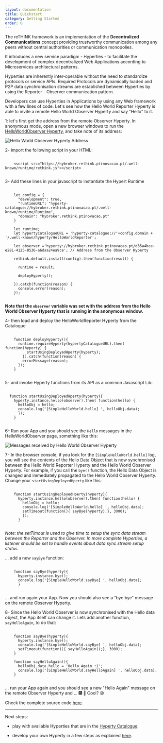 ```yaml
---
layout: documentation
title: Quickstart
category: Getting Started
order: 0
---
```


The reTHINK framework is an implementation of the
**Decentralized Communications** concept providing trustworthy communication among any peers without central authorities or communication monopolies.

It introduces a new service paradigm - Hyperties - to facilitate the development of complex decentralized Web Applications according to Microservices architectural patterns.

Hyperties are inherently inter-operable without the need to standardize protocols or service APIs.
Required Protocols are dynamically loaded and P2P data synchronisation streams are established between Hyperties by using the Reporter - Observer communication pattern.

Developers can use Hyperties in Applications by using any Web framework with a few lines of code. Let's see how the Hello World Reporter Hyperty is able to invite a remote Hello World Observer Hyperty and say "Hello" to it.

1: let's first get the address from the remote Observer Hyperty. In anonymous mode, open a new browser windows to run the [HelloWorldObserver Hyperty](https://rethink-project.github.io/dev-hyperty/demos/hello-world-observer/), and take note of its address:

![Hello World Observer Hyperty Address](../../img/tutorials/helloWorldDemo1.png)

2- import the following script in your HTML:

<pre class="line-numbers">
  <code class="language-markup">
    &lt;script src="https://hybroker.rethink.ptinovacao.pt/.well-known/runtime/rethink.js">&lt;/script>
  </code>
</pre>

3- Add these lines in your javascript to instantiate the Hypert Runtime

<pre class="line-numbers">
  <code class="language-javascript">
    let config = {
      "development": true,
      "runtimeURL": "hyperty-catalogue://hybroker.rethink.ptinovacao.pt/.well-known/runtime/Runtime",
      "domain": "hybroker.rethink.ptinovacao.pt"
    }

    let runtime;
    let hypertyCatalogueURL = 'hyperty-catalogue://'+config.domain + '/.well-known/hyperty/HelloWorldReporter';

    let observer ='hyperty://hybroker.rethink.ptinovacao.pt/d35a4bce-e281-4125-8536-a6daa24ea9ce'; // Address from the Observer Hyperty

    rethink.default.install(config).then(function(result) {

      runtime = result;

      deployHyperty();

    }).catch(function(reason) {
      console.error(reason);
    });
  </code>
</pre>

**Note that the `observer` variable was set with the address from the Hello World Observer Hyperty that is running in the anonymous window.**

4- then load and deploy the HelloWorldReporter Hyperty from the Catalogue

<pre class="line-numbers">
  <code class="language-javascript">
    function deployHyperty(){
      runtime.requireHyperty(hypertyCatalogueURL).then( function(hyperty) {
          startUsingDeployedHperty(hyperty);
        }).catch(function(reason) {
        errorMessage(reason);
      });
    }
  </code>
</pre>

5- and invoke Hyperty functions from its API as a common Javascript Lib:

<pre class="line-numbers">
  <code class="language-javascript">
  function startUsingDeployedHperty(hyperty){
    hyperty.instance.hello(observer).then( function(hello) {
      helloObj = hello;
      console.log('[SimpleHelloWorld.hello] ', helloObj.data);
      });
    }
  </code>
</pre>

6- Run your App and you should see the `Hello` messages in the HelloWorldObserver page, something like this:

![Messages received by Hello World Observer Hyperty ](../../img/tutorials/helloWorldDemo2.png)



7- In the browser console, if you look for the `[SimpleHelloWorld.hello]` log, you will see the contents of the Hello Data Object that is now synchronised between the Hello World Reporter Hyperty and the Hello World Observer Hyperty. For example, if you call the `bye()` function, the Hello Data Object is changed and immediately propagated to the Hello World Observer Hyperty. Change your `startUsingDeployedHperty` like this:

<pre class="line-numbers">
  <code class="language-javascript">
    function startUsingDeployedHperty(hyperty){
      hyperty.instance.hello(observer).then( function(hello) {
        helloObj = hello;
        console.log('[SimpleHelloWorld.hello] ', helloObj.data);
        setTimeout(function(){ sayBye(hyperty);}, 3000);
        });
      }
  </code>
</pre>

*Note: the setTimout is used to give time to setup the sync data stream between the Reporter and the Observer. In more complete Hyperties, a listener should be set to handle events about data sync stream setup status.*

... add a new `sayBye` function:

<pre class="line-numbers">
  <code class="language-javascript">
    function sayBye(hyperty){
      hyperty.instance.bye();
      console.log('[SimpleHelloWorld.sayBye] ', helloObj.data);
      }
  </code>
</pre>


... and run again your App. Now you should also see a "bye bye" message on the remote Observer Hyperty.

8- Since the Hello World Observer is now synchronised with the Hello data object, the App itself can change it. Lets add another function, `sayHelloAgain`, to do that:

<pre class="line-numbers">
  <code class="language-javascript">
    function sayBye(hyperty){
      hyperty.instance.bye();
      console.log('[SimpleHelloWorld.sayBye] ', helloObj.data);
      setTimeout(function(){ sayHelloAgain();}, 3000);
    }

    function sayHelloAgain(){
      helloObj.data.hello = 'Hello Again :)';
      console.log('[SimpleHelloWorld.sayHelloAgain] ', helloObj.data);
    }
  </code>
</pre>

... run your App again and you should see a new "Hello Again" message on the remote Observer Hyperty and ... :fireworks: :rocket:  Cool? :stuck_out_tongue_winking_eye:


Check the complete source code [here](https://github.com/reTHINK-project/dev-hyperty/tree/master/docs/demos/hello-world-reporter).

------------

Next steps:

 * play with available Hyperties that are in the [Hyperty Catalogue](../../../dev-hyperty).

 * develop your own Hyperty in a few steps as explained [here](../development-of-hyperties).
